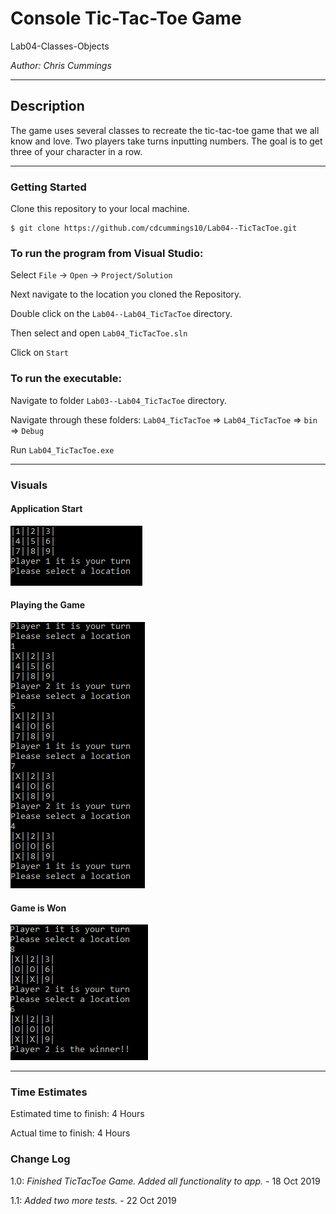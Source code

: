 # Console Tic-Tac-Toe Game

Lab04-Classes-Objects

*Author: Chris Cummings*

----

## Description
The game uses several classes to recreate the tic-tac-toe game that we all know and love.
Two players take turns inputting numbers. The goal is to get three of your character in a row.

---

### Getting Started
Clone this repository to your local machine.

```
$ git clone https://github.com/cdcummings10/Lab04--TicTacToe.git
```

### To run the program from Visual Studio:
Select ```File``` -> ```Open``` -> ```Project/Solution```

Next navigate to the location you cloned the Repository.

Double click on the ```Lab04--Lab04_TicTacToe``` directory.

Then select and open ```Lab04_TicTacToe.sln```

Click on ```Start```

### To run the executable:

Navigate to folder ```Lab03--Lab04_TicTacToe``` directory.

Navigate through these folders: ```Lab04_TicTacToe``` => ```Lab04_TicTacToe``` => ```bin``` => ```Debug```

Run ```Lab04_TicTacToe.exe```

---

### Visuals

#### Application Start
![App Start](screenshots/appStart.png)
#### Playing the Game
![App Playing](screenshots/appPlaying.png)
#### Game is Won
![App Game Won](screenshots/appExit.png)


---

### Time Estimates
Estimated time to finish: 4 Hours

Actual time to finish: 4 Hours

### Change Log 

1.0: *Finished TicTacToe Game. Added all functionality to app.* - 18 Oct 2019

1.1: *Added two more tests.* - 22 Oct 2019

